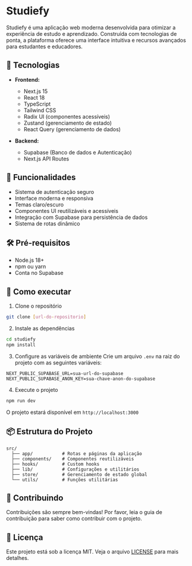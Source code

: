 # Studiefy

Studiefy é uma aplicação web moderna desenvolvida para otimizar a experiência de estudo e aprendizado. Construída com tecnologias de ponta, a plataforma oferece uma interface intuitiva e recursos avançados para estudantes e educadores.

## 🚀 Tecnologias

- **Frontend:**
  - Next.js 15
  - React 18
  - TypeScript
  - Tailwind CSS
  - Radix UI (componentes acessíveis)
  - Zustand (gerenciamento de estado)
  - React Query (gerenciamento de dados)

- **Backend:**
  - Supabase (Banco de dados e Autenticação)
  - Next.js API Routes

## 🌟 Funcionalidades

- Sistema de autenticação seguro
- Interface moderna e responsiva
- Temas claro/escuro
- Componentes UI reutilizáveis e acessíveis
- Integração com Supabase para persistência de dados
- Sistema de rotas dinâmico

## 🛠️ Pré-requisitos

- Node.js 18+
- npm ou yarn
- Conta no Supabase

## 🚀 Como executar

1. Clone o repositório
```bash
git clone [url-do-repositorio]
```

2. Instale as dependências
```bash
cd studiefy
npm install
```

3. Configure as variáveis de ambiente
Crie um arquivo `.env` na raiz do projeto com as seguintes variáveis:
```
NEXT_PUBLIC_SUPABASE_URL=sua-url-do-supabase
NEXT_PUBLIC_SUPABASE_ANON_KEY=sua-chave-anon-do-supabase
```

4. Execute o projeto
```bash
npm run dev
```

O projeto estará disponível em `http://localhost:3000`

## 📦 Estrutura do Projeto

```
src/
  ├── app/           # Rotas e páginas da aplicação
  ├── components/    # Componentes reutilizáveis
  ├── hooks/         # Custom hooks
  ├── lib/           # Configurações e utilitários
  ├── store/         # Gerenciamento de estado global
  └── utils/         # Funções utilitárias
```

## 🤝 Contribuindo

Contribuições são sempre bem-vindas! Por favor, leia o guia de contribuição para saber como contribuir com o projeto.

## 📝 Licença

Este projeto está sob a licença MIT. Veja o arquivo [LICENSE](LICENSE) para mais detalhes.
